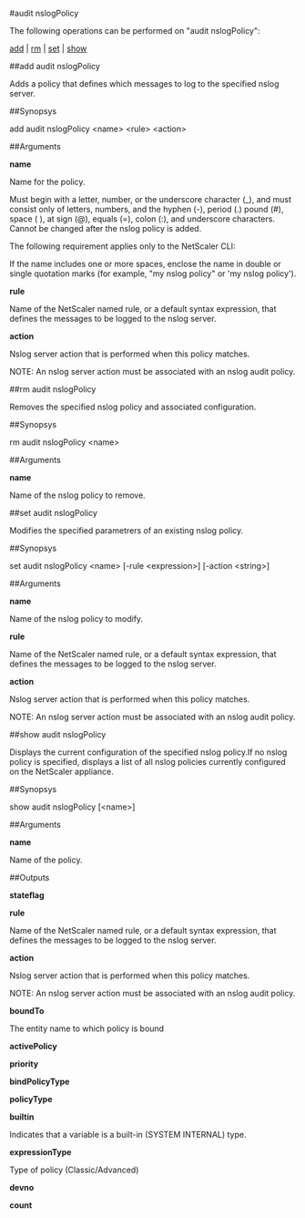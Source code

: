 #audit nslogPolicy

The following operations can be performed on "audit nslogPolicy":


[add](#add-audit-nslogpolicy) | [rm](#rm-audit-nslogpolicy) | [set](#set-audit-nslogpolicy) | [show](#show-audit-nslogpolicy)

##add audit nslogPolicy

Adds a policy that defines which messages to log to the specified nslog server.


##Synopsys

add audit nslogPolicy &lt;name> &lt;rule> &lt;action>


##Arguments

<b>name</b>
Name for the policy. 
Must begin with a letter, number, or the underscore character (_), and must consist only of letters, numbers, and the hyphen (-), period (.) pound (#), space ( ), at sign (@), equals (=), colon (:), and underscore characters. Cannot be changed after the nslog policy is added.
The following requirement applies only to the NetScaler CLI:
If the name includes one or more spaces, enclose the name in double or single quotation marks (for example, "my nslog policy" or 'my nslog policy').

<b>rule</b>
Name of the NetScaler named rule, or a default syntax expression, that defines the messages to be logged to the nslog server.

<b>action</b>
Nslog server action that is performed when this policy matches.
NOTE: An nslog server action must be associated with an nslog audit policy.



##rm audit nslogPolicy

Removes the specified nslog policy and associated configuration.


##Synopsys

rm audit nslogPolicy &lt;name>


##Arguments

<b>name</b>
Name of the nslog policy to remove.



##set audit nslogPolicy

Modifies the specified parametrers of an existing nslog policy.


##Synopsys

set audit nslogPolicy &lt;name> [-rule &lt;expression>] [-action &lt;string>]


##Arguments

<b>name</b>
Name of the nslog policy to modify.

<b>rule</b>
Name of the NetScaler named rule, or a default syntax expression, that defines the messages to be logged to the nslog server.

<b>action</b>
Nslog server action that is performed when this policy matches.
NOTE: An nslog server action must be associated with an nslog audit policy.



##show audit nslogPolicy

Displays the current configuration of the specified nslog policy.If no nslog policy is specified, displays a list of all nslog policies currently configured on the NetScaler appliance.


##Synopsys

show audit nslogPolicy [&lt;name>]


##Arguments

<b>name</b>
Name of the policy.



##Outputs

<b>stateflag</b>

<b>rule</b>
Name of the NetScaler named rule, or a default syntax expression, that defines the messages to be logged to the nslog server.

<b>action</b>
Nslog server action that is performed when this policy matches.
NOTE: An nslog server action must be associated with an nslog audit policy.

<b>boundTo</b>
The entity name to which policy is bound

<b>activePolicy</b>

<b>priority</b>

<b>bindPolicyType</b>

<b>policyType</b>

<b>builtin</b>
Indicates that a variable is a built-in (SYSTEM INTERNAL) type.

<b>expressionType</b>
Type of policy (Classic/Advanced)

<b>devno</b>

<b>count</b>



